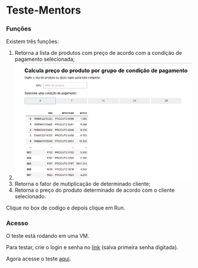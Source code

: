 # Teste-Mentors

### Funções

Existem três funções:

1. Retorna a lista de produtos com preço de acordo com a condição de pagamento selecionada;
2. ![funcao1](funcao1.png)
3. Retorna o fator de mutiplicação de determinado cliente;
4. Retorna o preço do produto determinado de acordo com o cliente selecionado.

Clique no box de codigo e depois clique em Run.

### Acesso

O teste está rodando em uma VM.

Para testar, crie o login e senha no [link](http://34.151.208.60) (salva primeira senha digitada).

Agora acesse o teste [aqui](http://34.151.208.60/hub/user-redirect/git-pull?repo=https://github.com/LucasTieni/Teste-Mentors&branch=main&subPath=TesteMentors.ipynb&app=notebook).



